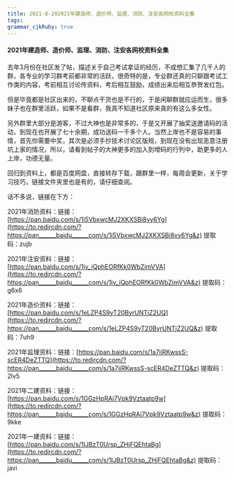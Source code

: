 ```yaml
---
title: 2021-8-202021年建造师、造价师、监理、消防、注安各网校资料全集
tags: 
grammar_cjkRuby: true
---
```



#### 2021年建造师、造价师、监理、消防、注安各网校资料全集



去年3月份在社区发了帖，描述关于自己考试拿证的经历，不成想汇集了几千人的群，各专业的学习群考前都非常的活跃，很奇特的是，专业群还真的只聊跟考试工作类的内容，考前相互讨论传资料，考后相互鼓励，成绩出来后相互恭贺发红包。

但是毕竟都是社区出来的，不聊点干货也是不行的，于是闲聊群就应运而生，很多妹子也在群里活跃，如果不是看群，我真不知道社区原来真的有这么多女性。

另外群里大部分是游客，不过大神也是非常多的，于是又开展了抽奖送邀请码的活动，到现在也开展了七十余期，成功送码一千多个人。当然上岸也不是容易的事情，首先你需要中奖，其次是必须手抄技术讨论区版规，到现在没有出现恶意注册坑上家的情况，所以，请看到帖子的大神更多的加入到增码的行列中，助更多的人上岸，功德无量。

回归到资料上，都是百度网盘，直接转存下载，跟群里一样，每周会更新，关于学习技巧，链接文件夹里也是有的，请仔细查阅。

话不多说，链接在下方：

2021年消防资料：链接：[https://pan.baidu.com/s/1i5VbxwcMJ2XKXSBi8vy6Yg](https://to.redircdn.com/?https://pan______baidu______com/s/1i5VbxwcMJ2XKXSBi8vy6Yg&z)
提取码：zujb

2021年注安资料：链接：[https://pan.baidu.com/s/1iv_jQphEORfKk0WbZimVVA](https://to.redircdn.com/?https://pan______baidu______com/s/1iv_jQphEORfKk0WbZimVVA&z)
提取码：g6x6

2021年造价资料：链接：[https://pan.baidu.com/s/1eLZP4S9yT20ByrUNTjZ2UQ](https://to.redircdn.com/?https://pan______baidu______com/s/1eLZP4S9yT20ByrUNTjZ2UQ&z)
提取码：7uh9

2021年监理资料：链接：[https://pan.baidu.com/s/1a7iiRKwssS-scER4DeZTTQ](https://to.redircdn.com/?https://pan______baidu______com/s/1a7iiRKwssS-scER4DeZTTQ&z)
提取码：2lv5

2021年二建资料：链接：[https://pan.baidu.com/s/1GGzHpRAi7Vpk9Vztaatp9w](https://to.redircdn.com/?https://pan______baidu______com/s/1GGzHpRAi7Vpk9Vztaatp9w&z)
提取码：9kke

2021年一建资料：链接：[https://pan.baidu.com/s/1IJBzT0Ursp_ZHjFQEhtaBg](https://to.redircdn.com/?https://pan______baidu______com/s/1IJBzT0Ursp_ZHjFQEhtaBg&z)
提取码：javi